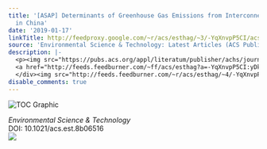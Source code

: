 ```yaml
---
title: '[ASAP] Determinants of Greenhouse Gas Emissions from Interconnected Grids
  in China'
date: '2019-01-17'
linkTitle: http://feedproxy.google.com/~r/acs/esthag/~3/-YqXnvpP5CI/acs.est.8b06516
source: 'Environmental Science & Technology: Latest Articles (ACS Publications)'
description: |-
  <p><img src="https://pubs.acs.org/appl/literatum/publisher/achs/journals/content/esthag/0/esthag.ahead-of-print/acs.est.8b06516/20190117/images/medium/es-2018-06516d_0003.gif" alt="TOC Graphic"/></p><div><cite>Environmental Science & Technology</cite></div><div>DOI: 10.1021/acs.est.8b06516</div><div class="feedflare">
  <a href="http://feeds.feedburner.com/~ff/acs/esthag?a=-YqXnvpP5CI:yDkSYnJFXuQ:yIl2AUoC8zA"><img src="http://feeds.feedburner.com/~ff/acs/esthag?d=yIl2AUoC8zA" border="0"></img></a>
  </div><img src="http://feeds.feedburner.com/~r/acs/esthag/~4/-YqXnvpP5CI" height="1" width="1" ...
disable_comments: true
---
```

<p><img src="https://pubs.acs.org/appl/literatum/publisher/achs/journals/content/esthag/0/esthag.ahead-of-print/acs.est.8b06516/20190117/images/medium/es-2018-06516d_0003.gif" alt="TOC Graphic"/></p><div><cite>Environmental Science & Technology</cite></div><div>DOI: 10.1021/acs.est.8b06516</div><div class="feedflare">
<a href="http://feeds.feedburner.com/~ff/acs/esthag?a=-YqXnvpP5CI:yDkSYnJFXuQ:yIl2AUoC8zA"><img src="http://feeds.feedburner.com/~ff/acs/esthag?d=yIl2AUoC8zA" border="0"></img></a>
</div><img src="http://feeds.feedburner.com/~r/acs/esthag/~4/-YqXnvpP5CI" height="1" width="1" ...